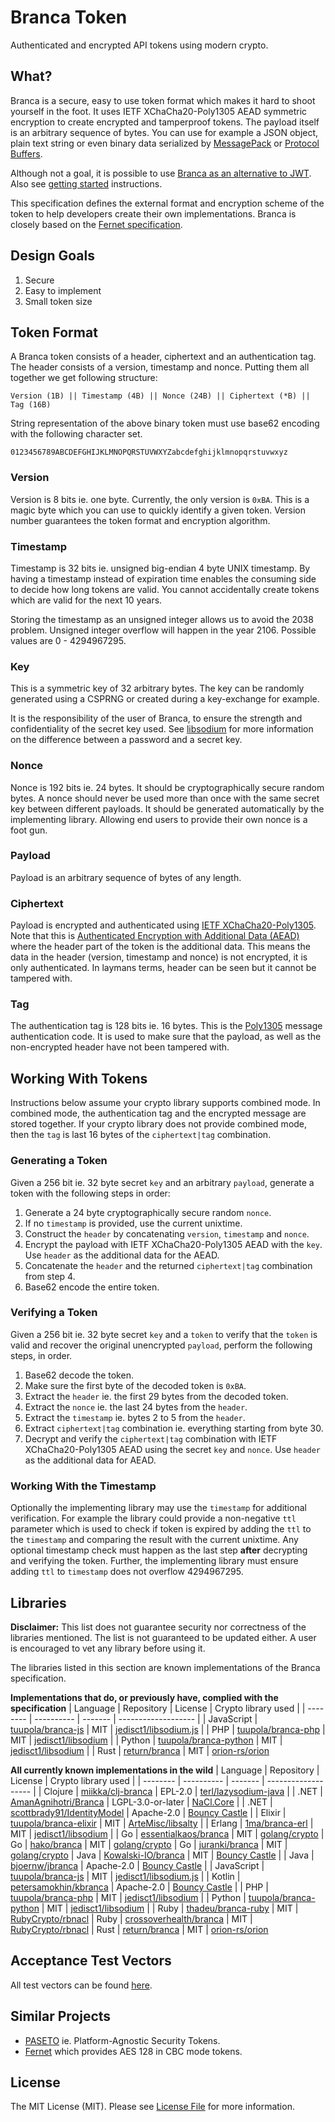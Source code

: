 # Branca Token

Authenticated and encrypted API tokens using modern crypto.

## What?

Branca is a secure, easy to use token format which makes it hard to shoot yourself in the foot. It uses IETF XChaCha20-Poly1305 AEAD symmetric encryption to create encrypted and tamperproof tokens. The payload itself is an arbitrary sequence of bytes. You can use for example a JSON object, plain text string or even binary data serialized by [MessagePack](http://msgpack.org/) or [Protocol Buffers](https://developers.google.com/protocol-buffers/).

Although not a goal, it is possible to use [Branca as an alternative to JWT](https://appelsiini.net/2017/branca-alternative-to-jwt/). Also see [getting started](https://branca.io/) instructions.

This specification defines the external format and encryption scheme of the token to help developers create their own implementations. Branca is closely based on the [Fernet specification](https://github.com/fernet/spec/blob/master/Spec.md).

## Design Goals

1. Secure
2. Easy to implement
3. Small token size

## Token Format

A Branca token consists of a header, ciphertext and an authentication tag. The header consists of a version, timestamp and nonce. Putting them all together we get following structure:

```
Version (1B) || Timestamp (4B) || Nonce (24B) || Ciphertext (*B) || Tag (16B)
```

String representation of the above binary token must use base62 encoding with the following character set.


```
0123456789ABCDEFGHIJKLMNOPQRSTUVWXYZabcdefghijklmnopqrstuvwxyz
```

### Version

Version is 8 bits ie. one byte. Currently, the only version is `0xBA`. This is a magic byte which you can use to quickly identify a given token. Version number guarantees the token format and encryption algorithm.

### Timestamp

Timestamp is 32 bits ie. unsigned big-endian 4 byte UNIX timestamp. By having a timestamp instead of expiration time enables the consuming side to decide how long tokens are valid. You cannot accidentally create tokens which are valid for the next 10 years.

Storing the timestamp as an unsigned integer allows us to avoid the 2038 problem. Unsigned integer overflow will happen in the year 2106. Possible values are 0 - 4294967295.

### Key

This is a symmetric key of 32 arbitrary bytes. The key can be randomly generated using a CSPRNG or created during a key-exchange for example.

It is the responsibility of the user of Branca, to ensure the strength and confidentiality of the secret key used. See [libsodium](https://libsodium.gitbook.io/doc/quickstart#what-is-the-difference-between-a-secret-key-and-a-password) for more information on the difference between a password and a secret key.

### Nonce

Nonce is 192 bits ie. 24 bytes. It should be cryptographically secure random bytes. A nonce should never be used more than once with the same secret key between different payloads. It should be generated automatically by the implementing library. Allowing end users to provide their own nonce is a foot gun.

### Payload

Payload is an arbitrary sequence of bytes of any length.

### Ciphertext

Payload is encrypted and authenticated using [IETF XChaCha20-Poly1305](https://download.libsodium.org/doc/secret-key_cryptography/xchacha20-poly1305_construction.html). Note that this is [Authenticated Encryption with Additional Data (AEAD)](https://tools.ietf.org/html/rfc7539#section-2.8) where the header part of the token is the additional data. This means the data in the header (version, timestamp and nonce) is not encrypted, it is only authenticated. In laymans terms, header can be seen but it cannot be tampered with.

### Tag

The authentication tag is 128 bits ie. 16 bytes. This is the
[Poly1305](https://en.wikipedia.org/wiki/Poly1305) message authentication code. It is used to make sure that the payload, as well as the non-encrypted header have not been tampered with.

## Working With Tokens

Instructions below assume your crypto library supports combined mode. In combined mode, the authentication tag and the encrypted message are stored together. If your crypto library does not provide combined mode, then the `tag` is last 16 bytes of the `ciphertext|tag` combination.

### Generating a Token

Given a 256 bit ie. 32 byte secret `key` and an arbitrary `payload`, generate a token with the following steps in order:

1. Generate a 24 byte cryptographically secure random `nonce`.
2. If no `timestamp` is provided, use the current unixtime.
3. Construct the `header` by concatenating `version`, `timestamp` and `nonce`.
4. Encrypt the payload with IETF XChaCha20-Poly1305 AEAD with the `key`. Use `header` as the additional data for the AEAD.
5. Concatenate the `header` and the returned `ciphertext|tag` combination from step 4.
6. Base62 encode the entire token.

### Verifying a Token

Given a 256 bit ie. 32 byte secret `key` and a `token` to verify that the `token` is valid and recover the original unencrypted `payload`, perform the following steps, in order.

1. Base62 decode the token.
2. Make sure the first byte of the decoded token is `0xBA`.
3. Extract the `header` ie. the first 29 bytes from the decoded token.
4. Extract the `nonce` ie. the last 24 bytes from the `header`.
5. Extract the `timestamp` ie. bytes 2 to 5 from the `header`.
6. Extract `ciphertext|tag` combination ie. everything starting from byte 30.
7. Decrypt and verify the `ciphertext|tag` combination with IETF XChaCha20-Poly1305 AEAD using the secret `key` and `nonce`. Use `header` as the additional data for AEAD.

### Working With the Timestamp

Optionally the implementing library may use the `timestamp` for additional verification. For example the library could provide a non-negative `ttl` parameter which is used to check if token is expired by adding the `ttl` to the `timestamp` and comparing the result with the current unixtime. Any optional timestamp check must happen as the last step **after** decrypting and verifying the token. Further, the implementing library must ensure adding `ttl` to `timestamp` does not overflow 4294967295.

## Libraries

**Disclaimer:** This list does not guarantee security nor correctness of the libraries mentioned. The list is not guaranteed to be updated either. A user is encouraged to vet any library before using it.

The libraries listed in this section are known implementations of the Branca specification. 


**Implementations that do, or previously have, complied with the specification**
| Language | Repository | License | Crypto library used |
| -------- | ---------- | ------- | ------------------- |
| JavaScript | [tuupola/branca-js](https://github.com/tuupola/branca-js) | MIT | [jedisct1/libsodium.js](https://github.com/jedisct1/libsodium.js) |
| PHP | [tuupola/branca-php](https://github.com/tuupola/branca-php) | MIT | [jedisct1/libsodium](https://github.com/jedisct1/libsodium) |
| Python | [tuupola/branca-python](https://github.com/tuupola/branca-python) | MIT | [jedisct1/libsodium](https://github.com/jedisct1/libsodium) |
| Rust | [return/branca](https://github.com/return/branca) | MIT | [orion-rs/orion](https://github.com/orion-rs/orion)

**All currently known implementations in the wild**
| Language | Repository | License | Crypto library used |
| -------- | ---------- | ------- | ------------------- |
| Clojure | [miikka/clj-branca](https://sr.ht/~miikka/clj-branca/) | EPL-2.0 | [terl/lazysodium-java](https://github.com/terl/lazysodium-java) |
| .NET | [AmanAgnihotri/Branca](https://github.com/AmanAgnihotri/Branca) | LGPL-3.0-or-later | [NaCl.Core](https://github.com/idaviddesmet/NaCl.Core) |
| .NET | [scottbrady91/IdentityModel](https://github.com/scottbrady91/IdentityModel) | Apache-2.0 | [Bouncy Castle](https://www.bouncycastle.org/csharp/index.html) |
| Elixir | [tuupola/branca-elixir](https://github.com/tuupola/branca-elixir) | MIT | [ArteMisc/libsalty](https://github.com/ArteMisc/libsalty) |
| Erlang | [1ma/branca-erl](https://github.com/1ma/branca-erl) | MIT | [jedisct1/libsodium](https://github.com/jedisct1/libsodium) |
| Go | [essentialkaos/branca](https://github.com/essentialkaos/branca) | MIT | [golang/crypto](https://github.com/golang/crypto)
| Go | [hako/branca](https://github.com/hako/branca) | MIT | [golang/crypto](https://github.com/golang/crypto)
| Go | [juranki/branca](https://github.com/juranki/branca) | MIT | [golang/crypto](https://github.com/golang/crypto)
| Java | [Kowalski-IO/branca](https://github.com/Kowalski-IO/branca) | MIT | [Bouncy Castle](https://www.bouncycastle.org/java.html) |
| Java | [bjoernw/jbranca](https://github.com/bjoernw/jbranca) | Apache-2.0 | [Bouncy Castle](https://www.bouncycastle.org/java.html) |
| JavaScript | [tuupola/branca-js](https://github.com/tuupola/branca-js) | MIT | [jedisct1/libsodium.js](https://github.com/jedisct1/libsodium.js) |
| Kotlin | [petersamokhin/kbranca](https://github.com/petersamokhin/kbranca) | Apache-2.0 | [Bouncy Castle](https://www.bouncycastle.org/java.html) |
| PHP | [tuupola/branca-php](https://github.com/tuupola/branca-php) | MIT | [jedisct1/libsodium](https://github.com/jedisct1/libsodium) |
| Python | [tuupola/branca-python](https://github.com/tuupola/branca-python) | MIT | [jedisct1/libsodium](https://github.com/jedisct1/libsodium) |
| Ruby | [thadeu/branca-ruby](https://github.com/thadeu/branca-ruby) | MIT | [RubyCrypto/rbnacl](https://github.com/RubyCrypto/rbnacl)
| Ruby | [crossoverhealth/branca](https://github.com/crossoverhealth/branca) | MIT | [RubyCrypto/rbnacl](https://github.com/RubyCrypto/rbnacl)
| Rust | [return/branca](https://github.com/return/branca) | MIT | [orion-rs/orion](https://github.com/orion-rs/orion)

## Acceptance Test Vectors

All test vectors can be found [here](https://github.com/tuupola/branca-spec/blob/master/test_vectors.json).

## Similar Projects

* [PASETO](https://github.com/paragonie/paseto) ie. Platform-Agnostic Security Tokens.
* [Fernet](https://github.com/fernet) which provides AES 128 in CBC mode tokens.

## License

The MIT License (MIT). Please see [License File](LICENSE.md) for more information.
